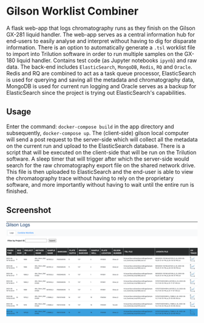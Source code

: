 # Gilson Worklist Combiner

A flask web-app that logs chromatography runs as they finish on the Gilson GX-281 liquid handler. The web-app serves as a central information hub for end-users to easily analyse and interpret without having to dig for disparate information. There is an option to automatically generate a `.tsl` worklist file to import into Trilution software in order to run multiple samples on the GX-180 liquid handler. Contains test code (as Jupyter notebooks `ipynb`) and raw data. The back-end includes `ElasticSearch`, `MongoDB`, `Redis`, `RQ` and `Oracle`. Redis and RQ are combined to act as a task queue processor, ElasticSearch is used for querying and saving all the metadata and chromatography data, MongoDB is used for current run logging and Oracle serves as a backup for ElasticSearch since the project is trying out ElasticSearch's capabilities.

## Usage

Enter the command: `docker-compose build` in the app directory and subsequently, `docker-compose up`. The (client-side) gilson local computer will send a post request to the server-side which will collect all the metadata on the current run and upload to the ElasticSearch database. There is a script that will be executed on the client-side that will be run on the Trilution software. A sleep timer that will trigger after which the server-side would search for the raw chromatography export file on the shared network drive. This file is then uploaded to ElasticSearch and the end-user is able to view the chromatography trace without having to rely on the proprietary software, and more importantly without having to wait until the entire run is finished.

## Screenshot

![screenshot](app/static/screenshot.png)

